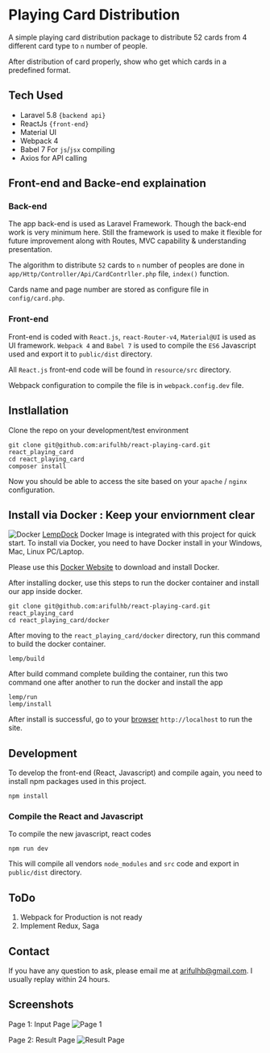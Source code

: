 # Playing Card Distribution 
A simple playing card distribution package to distribute 52 cards from 4 different card type to `n`  number of people. 

After distribution of card properly, show who get which cards in a predefined format.

## Tech Used
- Laravel 5.8 `{backend api}`
- ReactJs `{front-end}`
- Material UI
- Webpack 4
- Babel 7 For `js`/`jsx` compiling
- Axios for API calling

## Front-end and Backe-end explaination
### Back-end
The app back-end is used as Laravel Framework. Though the back-end work is very minimum here. Still the framework is used to make it flexible for future improvement along with Routes, MVC capability & understanding presentation.

The algorithm to distribute `52` cards to `n` number of peoples are done in `app/Http/Controller/Api/CardContrller.php` file, `index()` function.

Cards name and page number are stored as configure file in `config/card.php`.

### Front-end
Front-end is coded with `React.js`, `react-Router-v4`, `Material@UI` is used as UI framework. `Webpack 4` and `Babel 7` is used to compile the `ES6` Javascript used and export it to `public/dist` directory.

All `React.js` front-end code will be found in `resource/src` directory.

Webpack configuration to compile the file is in `webpack.config.dev` file.


## Instlallation
Clone the repo on your development/test environment

```
git clone git@github.com:arifulhb/react-playing-card.git react_playing_card
cd react_playing_card
composer install
```

Now you should be able to access the site based on your `apache` / `nginx` configuration.

## Install via Docker : Keep your enviornment clear
![Docker](https://i.imgur.com/Kal7nwu.png)
[LempDock](https://github.com/arifulhb/lempdock) Docker Image is integrated with this project for quick start. To install via Docker, you need to have Docker install in your Windows, Mac, Linux PC/Laptop. 


Please use this [Docker Website](https://www.docker.com/products/docker-desktop) to download and install Docker.

After installing docker, use this steps to run the docker container and install our app inside docker. 


```
git clone git@github.com:arifulhb/react-playing-card.git react_playing_card
cd react_playing_card/docker
```
After moving to the `react_playing_card/docker` directory, run this command to build the docker container.
```
lemp/build
```
After build command complete building the container, run this two command one after another to run the docker and install the app
```
lemp/run
lemp/install
```
After install is successful, go to your [browser](http://localhost) `http://localhost` to run the site.

## Development
To develop the front-end (React, Javascript) and compile again, you need to install npm packages used in this project.

```
npm install
```
### Compile the React and Javascript
To compile the new javascript, react codes
```
npm run dev
```
This will compile all vendors `node_modules` and `src` code and export in `public/dist` directory.


## ToDo
1. Webpack for Production is not ready
2. Implement Redux, Saga 
## Contact
If you have any question to ask, please email me at [arifulhb@gmail.com](mailto:arifulhb@gmail.com). 
I usually replay within 24 hours.


## Screenshots

Page 1: Input Page
![Page 1](https://i.imgur.com/KMDJRdN.png)

Page 2: Result Page
![Result Page](https://i.imgur.com/ZvDao4S.png)
